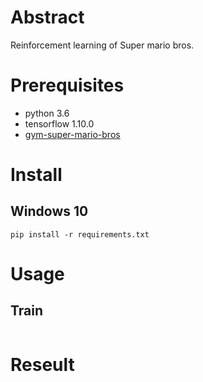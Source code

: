 # Abstract

Reinforcement learning of Super mario bros.

# Prerequisites

* python 3.6
* tensorflow 1.10.0
* [gym-super-mario-bros](https://pypi.org/project/gym-super-mario-bros/)

# Install

## Windows 10

```
pip install -r requirements.txt
```

# Usage

## Train

```bash

```

# Reseult
